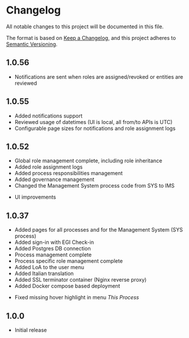 # Changelog

All notable changes to this project will be documented in this file.

The format is based on [Keep a Changelog](https://keepachangelog.com/en/1.0.0/),
and this project adheres to
[Semantic Versioning](https://semver.org/spec/v2.0.0.html).

## 1.0.56
- Notifications are sent when roles are assigned/revoked or entities are reviewed 

## 1.0.55
- Added notifications support
- Reviewed usage of datetimes (UI is local, all from/to APIs is UTC)
- Configurable page sizes for notifications and role assignment logs

## 1.0.52
- Global role management complete, including role inheritance
- Added role assignment logs
- Added process responsibilities management
- Added governance management
- Changed the Management System process code from SYS to IMS

* UI improvements

## 1.0.37
- Added pages for all processes and for the Management System (SYS process)
- Added sign-in with EGI Check-in
- Added Postgres DB connection
- Process management complete
- Process specific role management complete
- Added LoA to the user menu
- Added Italian translation
- Added SSL terminator container (Nginx reverse proxy)
- Added Docker compose based deployment

* Fixed missing hover highlight in menu _This Process_

## 1.0.0
- Initial release
